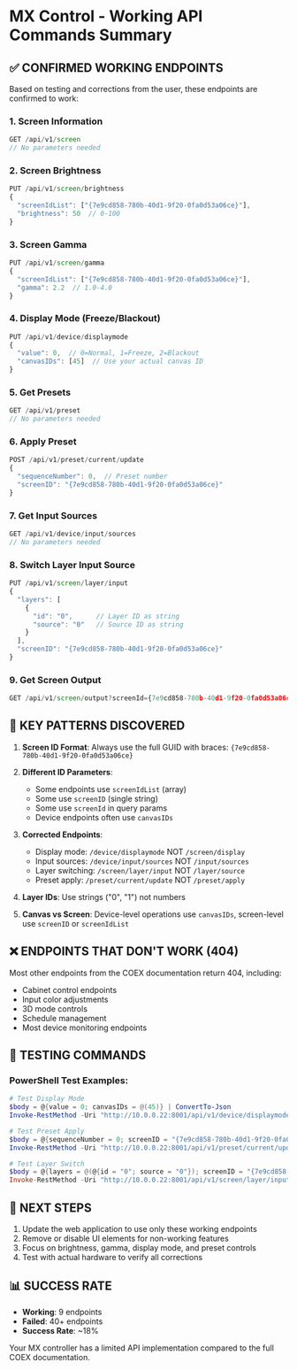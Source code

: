 # MX Control - Working API Commands Summary

## ✅ CONFIRMED WORKING ENDPOINTS

Based on testing and corrections from the user, these endpoints are confirmed to work:

### 1. **Screen Information**
```javascript
GET /api/v1/screen
// No parameters needed
```

### 2. **Screen Brightness**
```javascript
PUT /api/v1/screen/brightness
{
  "screenIdList": ["{7e9cd858-780b-40d1-9f20-0fa0d53a06ce}"],
  "brightness": 50  // 0-100
}
```

### 3. **Screen Gamma**
```javascript
PUT /api/v1/screen/gamma
{
  "screenIdList": ["{7e9cd858-780b-40d1-9f20-0fa0d53a06ce}"],
  "gamma": 2.2  // 1.0-4.0
}
```

### 4. **Display Mode (Freeze/Blackout)**
```javascript
PUT /api/v1/device/displaymode
{
  "value": 0,  // 0=Normal, 1=Freeze, 2=Blackout
  "canvasIDs": [45]  // Use your actual canvas ID
}
```

### 5. **Get Presets**
```javascript
GET /api/v1/preset
// No parameters needed
```

### 6. **Apply Preset**
```javascript
POST /api/v1/preset/current/update
{
  "sequenceNumber": 0,  // Preset number
  "screenID": "{7e9cd858-780b-40d1-9f20-0fa0d53a06ce}"
}
```

### 7. **Get Input Sources**
```javascript
GET /api/v1/device/input/sources
// No parameters needed
```

### 8. **Switch Layer Input Source**
```javascript
PUT /api/v1/screen/layer/input
{
  "layers": [
    {
      "id": "0",      // Layer ID as string
      "source": "0"   // Source ID as string
    }
  ],
  "screenID": "{7e9cd858-780b-40d1-9f20-0fa0d53a06ce}"
}
```

### 9. **Get Screen Output**
```javascript
GET /api/v1/screen/output?screenId={7e9cd858-780b-40d1-9f20-0fa0d53a06ce}
```

## 🔑 KEY PATTERNS DISCOVERED

1. **Screen ID Format**: Always use the full GUID with braces: `{7e9cd858-780b-40d1-9f20-0fa0d53a06ce}`

2. **Different ID Parameters**:
   - Some endpoints use `screenIdList` (array)
   - Some use `screenID` (single string)
   - Some use `screenId` in query params
   - Device endpoints often use `canvasIDs`

3. **Corrected Endpoints**:
   - Display mode: `/device/displaymode` NOT `/screen/display`
   - Input sources: `/device/input/sources` NOT `/input/sources`
   - Layer switching: `/screen/layer/input` NOT `/layer/source`
   - Preset apply: `/preset/current/update` NOT `/preset/apply`

4. **Layer IDs**: Use strings ("0", "1") not numbers

5. **Canvas vs Screen**: Device-level operations use `canvasIDs`, screen-level use `screenID` or `screenIdList`

## ❌ ENDPOINTS THAT DON'T WORK (404)

Most other endpoints from the COEX documentation return 404, including:
- Cabinet control endpoints
- Input color adjustments
- 3D mode controls
- Schedule management
- Most device monitoring endpoints

## 📝 TESTING COMMANDS

### PowerShell Test Examples:

```powershell
# Test Display Mode
$body = @{value = 0; canvasIDs = @(45)} | ConvertTo-Json
Invoke-RestMethod -Uri "http://10.0.0.22:8001/api/v1/device/displaymode" -Method PUT -Body $body -ContentType "application/json"

# Test Preset Apply
$body = @{sequenceNumber = 0; screenID = "{7e9cd858-780b-40d1-9f20-0fa0d53a06ce}"} | ConvertTo-Json
Invoke-RestMethod -Uri "http://10.0.0.22:8001/api/v1/preset/current/update" -Method POST -Body $body -ContentType "application/json"

# Test Layer Switch
$body = @{layers = @(@{id = "0"; source = "0"}); screenID = "{7e9cd858-780b-40d1-9f20-0fa0d53a06ce}"} | ConvertTo-Json -Depth 3
Invoke-RestMethod -Uri "http://10.0.0.22:8001/api/v1/screen/layer/input" -Method PUT -Body $body -ContentType "application/json"
```

## 🚀 NEXT STEPS

1. Update the web application to use only these working endpoints
2. Remove or disable UI elements for non-working features
3. Focus on brightness, gamma, display mode, and preset controls
4. Test with actual hardware to verify all corrections

## 📊 SUCCESS RATE

- **Working**: 9 endpoints
- **Failed**: 40+ endpoints
- **Success Rate**: ~18%

Your MX controller has a limited API implementation compared to the full COEX documentation.
